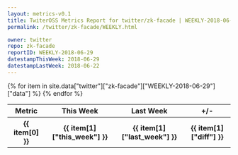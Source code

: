 ```yaml
---
layout: metrics-v0.1
title: TwiterOSS Metrics Report for twitter/zk-facade | WEEKLY-2018-06-29 | 2018-06-29
permalink: /twitter/zk-facade/WEEKLY.html

owner: twitter
repo: zk-facade
reportID: WEEKLY-2018-06-29
datestampThisWeek: 2018-06-29
datestampLastWeek: 2018-06-22
---
```


<table style="width: 100%">
    <tr>
        <th>Metric</th>
        <th>This Week</th>
        <th>Last Week</th>
        <th>+/-</th>
    </tr>
    {% for item in site.data["twitter"]["zk-facade"]["WEEKLY-2018-06-29"]["data"] %}
    <tr>
        <th>{{ item[0] }}</th>
        <th>{{ item[1]["this_week"] }}</th>
        <th>{{ item[1]["last_week"] }}</th>
        <th>{{ item[1]["diff"] }}</th>
    </tr>
    {% endfor %}
</table>

